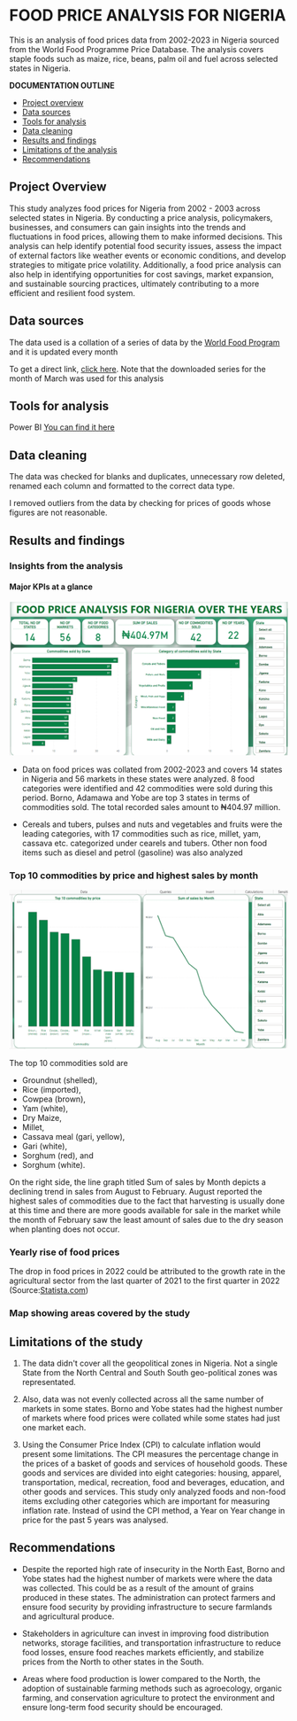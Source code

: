 # FOOD PRICE ANALYSIS FOR NIGERIA
This is an analysis of food prices data from 2002-2023 in Nigeria sourced from the World Food Programme Price Database.
The analysis covers staple foods such as maize, rice, beans, palm oil and fuel across selected states in Nigeria.  

**DOCUMENTATION OUTLINE**
- [Project overview](#project-overview)
- [Data sources](#data-sources)
- [Tools for analysis](#tools-for-analysis)
- [Data cleaning](#data-cleaning)
- [Results and findings](#results-and-findings)
- [Limitations of the analysis](#limitations-of-the-study)
- [Recommendations](#recommendations)

## Project Overview

This study analyzes food prices for Nigeria from 2002 - 2003 across selected states in Nigeria. By conducting a price analysis, policymakers, businesses, and consumers can gain insights into the trends and fluctuations in food prices, allowing them to make informed decisions. This analysis can help identify potential food security issues, assess the impact of external factors like weather events or economic conditions, and develop strategies to mitigate price volatility. Additionally, a food price analysis can also help in identifying opportunities for cost savings, market expansion, and sustainable sourcing practices, ultimately contributing to a more efficient and resilient food system.


## Data sources

The data used is a collation of a series of data by the [World Food Program](https://www.wfp.org/) and it is updated every month

To get a direct link, [click here](https://data.humdata.org/dataset/wfp-food-prices-for-nigeria). Note that the downloaded series for the month of March was used for this analysis

## Tools for analysis

Power BI [You can find it here](https://powerbi.microsoft.com/en-us/downloads/)

## Data cleaning

The data was checked for blanks and duplicates, unnecessary row deleted, renamed each column and formatted to the correct data type. 

I removed outliers from the data by checking for prices of goods whose figures are not reasonable. 

## Results and findings

### Insights from the analysis

#### Major KPIs at a glance

![Screen1](Screen1.png)

- Data on food prices was collated from 2002-2023 and covers 14 states in Nigeria and 56 markets in these states were analyzed. 8 food categories were identified and 42 commodities were sold during this period.  Borno, Adamawa and Yobe are top 3 states in terms of commodities sold. The total recorded sales amount to ₦404.97 million.
  
- Cereals and tubers, pulses and nuts and vegetables and fruits were the leading categories, with 17 commodities such as rice, millet, yam, cassava etc. categorized under cearels and tubers. Other non food items such as diesel and petrol (gasoline) was also analyzed
 

### Top 10 commodities by price and highest sales by month

![Screen2](Screen2.png)

The top 10 commodities sold are 

- Groundnut (shelled), 
- Rice (imported), 
- Cowpea (brown), 
- Yam (white), 
- Dry Maize, 
- Millet,
- Cassava meal (gari, yellow), 
- Gari (white), 
- Sorghum (red), and 
- Sorghum (white).

On the right side, the line graph titled Sum of sales by Month depicts a declining trend in sales from August to February. August reported the highest sales of commodities  due to the fact that harvesting is usually done at this time and there are more goods available for sale in the market while the month of February saw the least amount of sales due to the dry season when planting does not occur.

### Yearly rise of food prices

The drop in food prices in 2022 could be attributed to the growth rate in the agricultural sector from the last quarter of 2021 to the first quarter in 2022
(Source:[Statista.com](https://www.statista.com/statistics/1193510/agricultural-sector-growth-in-nigeria/#:~:text=In%20the%20second%20quarter%20of,growth%20of%20over%203.5%20percent))

### Map showing areas covered by the study 


## Limitations of the study

1. The data didn't cover all the geopolitical zones in Nigeria. Not a single State from the North Central and South South geo-political zones was representated. 

2. Also, data was not evenly collected across all the same number of markets in some states. Borno and Yobe states had the highest number of markets where food prices were collated while some states had just one market each.

3. Using the Consumer Price Index (CPI) to calculate inflation would present some limitations. The CPI measures the percentage change in the prices of a basket of goods and services of household goods. These goods and services are divided into eight categories: housing, apparel, transportation, medical, recreation, food and beverages, education, and other goods and services. This study only analyzed foods and non-food items excluding other categories which are important for measuring inflation rate. Instead of usind the CPI method, a Year on Year change in price for the past 5 years was analysed.

## Recommendations

- Despite the reported high rate of insecurity in the North East, Borno and Yobe states had the highest number of markets were where the data was collected. This could be as a result of the amount of grains produced in these states. The administration can protect farmers and ensure food security by providing infrastructure to secure farmlands and agricultural produce.

- Stakeholders in agriculture can invest in improving food distribution networks, storage facilities, and transportation infrastructure to reduce food losses, ensure food reaches markets efficiently, and stabilize prices from the North to other states in the South.

- Areas where food production is lower compared to the North, the adoption of sustainable farming methods such as agroecology, organic farming, and conservation agriculture to protect the environment and ensure long-term food security should be encouraged.

